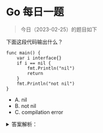 # Go 每日一题

> 今日（2023-02-25）的题目如下

下面这段代码输出什么？

```golang
func main() {
    var i interface{}
    if i == nil {
        fmt.Println("nil")
        return
    }
    fmt.Println("not nil")
}
```

- A. nil
- B. not nil
- C. compilation error

<details>
<summary>答案解析：</summary>
<div>

这是很常见的问题。

参考答案及解析：A。

当且仅当接口的动态值和动态类型都为 nil 时，接口类型值才为 nil。

</div>
</details>
